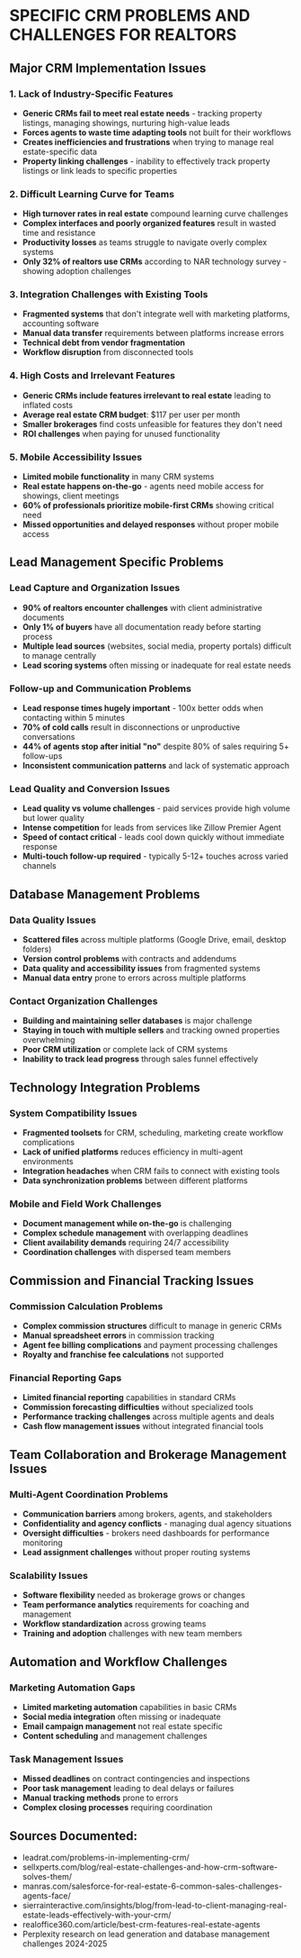 # SPECIFIC CRM PROBLEMS AND CHALLENGES FOR REALTORS

## Major CRM Implementation Issues

### 1. Lack of Industry-Specific Features
- **Generic CRMs fail to meet real estate needs** - tracking property listings, managing showings, nurturing high-value leads
- **Forces agents to waste time adapting tools** not built for their workflows
- **Creates inefficiencies and frustrations** when trying to manage real estate-specific data
- **Property linking challenges** - inability to effectively track property listings or link leads to specific properties

### 2. Difficult Learning Curve for Teams
- **High turnover rates in real estate** compound learning curve challenges
- **Complex interfaces and poorly organized features** result in wasted time and resistance
- **Productivity losses** as teams struggle to navigate overly complex systems
- **Only 32% of realtors use CRMs** according to NAR technology survey - showing adoption challenges

### 3. Integration Challenges with Existing Tools
- **Fragmented systems** that don't integrate well with marketing platforms, accounting software
- **Manual data transfer** requirements between platforms increase errors
- **Technical debt from vendor fragmentation**
- **Workflow disruption** from disconnected tools

### 4. High Costs and Irrelevant Features
- **Generic CRMs include features irrelevant to real estate** leading to inflated costs
- **Average real estate CRM budget**: $117 per user per month
- **Smaller brokerages** find costs unfeasible for features they don't need
- **ROI challenges** when paying for unused functionality

### 5. Mobile Accessibility Issues
- **Limited mobile functionality** in many CRM systems
- **Real estate happens on-the-go** - agents need mobile access for showings, client meetings
- **60% of professionals prioritize mobile-first CRMs** showing critical need
- **Missed opportunities and delayed responses** without proper mobile access

## Lead Management Specific Problems

### Lead Capture and Organization Issues
- **90% of realtors encounter challenges** with client administrative documents
- **Only 1% of buyers** have all documentation ready before starting process
- **Multiple lead sources** (websites, social media, property portals) difficult to manage centrally
- **Lead scoring systems** often missing or inadequate for real estate needs

### Follow-up and Communication Problems
- **Lead response times hugely important** - 100x better odds when contacting within 5 minutes
- **70% of cold calls** result in disconnections or unproductive conversations
- **44% of agents stop after initial "no"** despite 80% of sales requiring 5+ follow-ups
- **Inconsistent communication patterns** and lack of systematic approach

### Lead Quality and Conversion Issues
- **Lead quality vs volume challenges** - paid services provide high volume but lower quality
- **Intense competition** for leads from services like Zillow Premier Agent
- **Speed of contact critical** - leads cool down quickly without immediate response
- **Multi-touch follow-up required** - typically 5-12+ touches across varied channels

## Database Management Problems

### Data Quality Issues
- **Scattered files** across multiple platforms (Google Drive, email, desktop folders)
- **Version control problems** with contracts and addendums
- **Data quality and accessibility issues** from fragmented systems
- **Manual data entry** prone to errors across multiple platforms

### Contact Organization Challenges
- **Building and maintaining seller databases** is major challenge
- **Staying in touch with multiple sellers** and tracking owned properties overwhelming
- **Poor CRM utilization** or complete lack of CRM systems
- **Inability to track lead progress** through sales funnel effectively

## Technology Integration Problems

### System Compatibility Issues
- **Fragmented toolsets** for CRM, scheduling, marketing create workflow complications
- **Lack of unified platforms** reduces efficiency in multi-agent environments
- **Integration headaches** when CRM fails to connect with existing tools
- **Data synchronization problems** between different platforms

### Mobile and Field Work Challenges
- **Document management while on-the-go** is challenging
- **Complex schedule management** with overlapping deadlines
- **Client availability demands** requiring 24/7 accessibility
- **Coordination challenges** with dispersed team members

## Commission and Financial Tracking Issues

### Commission Calculation Problems
- **Complex commission structures** difficult to manage in generic CRMs
- **Manual spreadsheet errors** in commission tracking
- **Agent fee billing complications** and payment processing challenges
- **Royalty and franchise fee calculations** not supported

### Financial Reporting Gaps
- **Limited financial reporting** capabilities in standard CRMs
- **Commission forecasting difficulties** without specialized tools
- **Performance tracking challenges** across multiple agents and deals
- **Cash flow management issues** without integrated financial tools

## Team Collaboration and Brokerage Management Issues

### Multi-Agent Coordination Problems
- **Communication barriers** among brokers, agents, and stakeholders
- **Confidentiality and agency conflicts** - managing dual agency situations
- **Oversight difficulties** - brokers need dashboards for performance monitoring
- **Lead assignment challenges** without proper routing systems

### Scalability Issues
- **Software flexibility** needed as brokerage grows or changes
- **Team performance analytics** requirements for coaching and management
- **Workflow standardization** across growing teams
- **Training and adoption** challenges with new team members

## Automation and Workflow Challenges

### Marketing Automation Gaps
- **Limited marketing automation** capabilities in basic CRMs
- **Social media integration** often missing or inadequate
- **Email campaign management** not real estate specific
- **Content scheduling** and management challenges

### Task Management Issues
- **Missed deadlines** on contract contingencies and inspections
- **Poor task management** leading to deal delays or failures
- **Manual tracking methods** prone to errors
- **Complex closing processes** requiring coordination

## Sources Documented:
- leadrat.com/problems-in-implementing-crm/
- sellxperts.com/blog/real-estate-challenges-and-how-crm-software-solves-them/
- manras.com/salesforce-for-real-estate-6-common-sales-challenges-agents-face/
- sierrainteractive.com/insights/blog/from-lead-to-client-managing-real-estate-leads-effectively-with-your-crm/
- realoffice360.com/article/best-crm-features-real-estate-agents
- Perplexity research on lead generation and database management challenges 2024-2025 